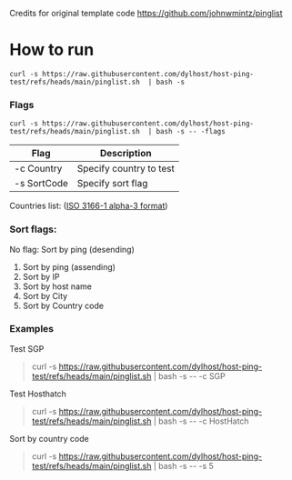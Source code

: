 Credits for original template code https://github.com/johnwmintz/pinglist

# How to run
```
curl -s https://raw.githubusercontent.com/dylhost/host-ping-test/refs/heads/main/pinglist.sh  | bash -s
```

### Flags
```
curl -s https://raw.githubusercontent.com/dylhost/host-ping-test/refs/heads/main/pinglist.sh  | bash -s -- -flags
```
| Flag | Description |
| ---- | ----------- |
| -c Country | Specify country to test |
| -s SortCode | Specify sort flag |

Countries list:
([ISO 3166-1 alpha-3 format](https://en.wikipedia.org/wiki/ISO_3166-1_alpha-3))

### Sort flags:
No flag: Sort by ping (desending) 
1. Sort by ping (assending)
2. Sort by IP
3. Sort by host name
4. Sort by City
5. Sort by Country code

### Examples
Test SGP
>curl -s https://raw.githubusercontent.com/dylhost/host-ping-test/refs/heads/main/pinglist.sh  | bash -s -- -c SGP

Test Hosthatch
>curl -s https://raw.githubusercontent.com/dylhost/host-ping-test/refs/heads/main/pinglist.sh | bash -s -- -c HostHatch

Sort by country code
>curl -s https://raw.githubusercontent.com/dylhost/host-ping-test/refs/heads/main/pinglist.sh | bash -s -- -s 5
